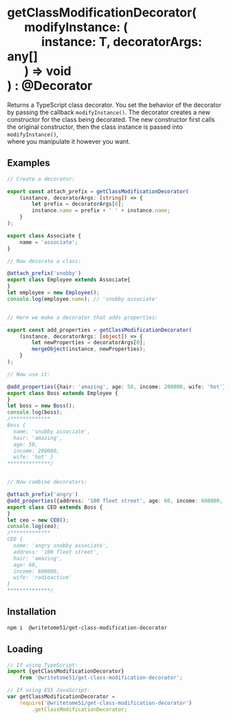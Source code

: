 # getClassModificationDecorator(<br>&nbsp;&nbsp;&nbsp;&nbsp;&nbsp;&nbsp;modifyInstance: (<br>&nbsp;&nbsp;&nbsp;&nbsp;&nbsp;&nbsp;&nbsp;&nbsp;&nbsp;&nbsp;&nbsp;&nbsp;instance: T, decoratorArgs: any[]<br>&nbsp;&nbsp;&nbsp;&nbsp;&nbsp;&nbsp;) => void<br>) : @Decorator

Returns a TypeScript class decorator. You set the behavior of the decorator  
by passing the callback `modifyInstance()`. The decorator creates a new  
constructor for the class being decorated.  The new constructor first calls  
the original constructor, then the class instance is passed into `modifyInstance()`,  
where you manipulate it however you want.


## Examples

```ts
// Create a decorator:

export const attach_prefix = getClassModificationDecorator(
    (instance, decoratorArgs: [string]) => {
        let prefix = decoratorArgs[0];
        instance.name = prefix + ' ' + instance.name;
    }
);

export class Associate {
    name = 'associate';
}

// Now decorate a class:

@attach_prefix('snobby')
export class Employee extends Associate{
}
let employee = new Employee();
console.log(employee.name); // 'snobby associate'


// Here we make a decorator that adds properties:

export const add_properties = getClassModificationDecorator(
    (instance, decoratorArgs: [object]) => {
        let newProperties = decoratorArgs[0];
        mergeObject(instance, newProperties);
    }
);

// Now use it:

@add_properties({hair: 'amazing', age: 50, income: 200000, wife: 'hot'})
export class Boss extends Employee {
}
let boss = new Boss();
console.log(boss);
/*************
Boss {
  name: 'snobby associate',
  hair: 'amazing',
  age: 50,
  income: 200000,
  wife: 'hot' }
**************/


// Now combine decorators:

@attach_prefix('angry')
@add_properties({address: '100 fleet street', age: 60, income: 600000, wife: 'radioactive'})
export class CEO extends Boss {
}
let ceo = new CEO();
console.log(ceo);
/*************
CEO {
  name: 'angry snobby associate',
  address: '100 fleet street',
  hair: 'amazing',
  age: 60,
  income: 600000,
  wife: 'radioactive' 
}
**************/
```

## Installation

```bash
npm i  @writetome51/get-class-modification-decorator
```

## Loading
```ts
// If using TypeScript:
import {getClassModificationDecorator} 
    from '@writetome51/get-class-modification-decorator';

// If using ES5 JavaScript:
var getClassModificationDecorator = 
    require('@writetome51/get-class-modification-decorator')
        .getClassModificationDecorator;
```
